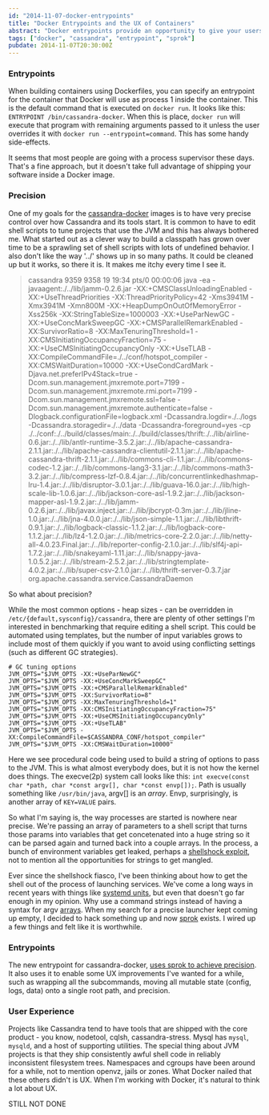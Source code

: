 ```yaml
---
id: "2014-11-07-docker-entrypoints"
title: "Docker Entrypoints and the UX of Containers"
abstract: "Docker entrypoints provide an opportunity to give your users a better UX than they would have without Docker"
tags: ["docker", "cassandra", "entrypoint", "sprok"]
pubdate: 2014-11-07T20:30:00Z
---
```


### Entrypoints

When building containers using Dockerfiles, you can specify an entrypoint for the container
that Docker will use as process 1 inside the container. This is the default command that
is executed on `docker run`. It looks like this: `ENTRYPOINT /bin/cassandra-docker`. When this is place,
`docker run` will execute that program with remaining arguments passed to it unless the user overrides
it with `docker run --entrypoint=command`. This has some handy side-effects.

It seems that most people are going with a process supervisor these days. That's a fine
approach, but it doesn't take full advantage of shipping your software inside a Docker image.

### Precision

One of my goals for the [cassandra-docker](https://github.com/tobert/cassandra-docker) images
is to have very precise control over how Cassandra and its tools start. It is common to have to edit
shell scripts to tune projects that use the JVM and this has always bothered me. What started out as a
clever way to build a classpath has grown over time to be a sprawling set of shell scripts with lots
of undefined behavior. I also don't like the way '../' shows up in so many paths. It could be cleaned up
but it works, so there it is. It makes me itchy every time I see it.

> cassandra 9359 9358 19 19:34 pts/0 00:00:06 java -ea -javaagent:./../lib/jamm-0.2.6.jar -XX:+CMSClassUnloadingEnabled -XX:+UseThreadPriorities -XX:ThreadPriorityPolicy=42 -Xms3941M -Xmx3941M -Xmn800M -XX:+HeapDumpOnOutOfMemoryError -Xss256k -XX:StringTableSize=1000003 -XX:+UseParNewGC -XX:+UseConcMarkSweepGC -XX:+CMSParallelRemarkEnabled -XX:SurvivorRatio=8 -XX:MaxTenuringThreshold=1 -XX:CMSInitiatingOccupancyFraction=75 -XX:+UseCMSInitiatingOccupancyOnly -XX:+UseTLAB -XX:CompileCommandFile=./../conf/hotspot_compiler -XX:CMSWaitDuration=10000 -XX:+UseCondCardMark -Djava.net.preferIPv4Stack=true -Dcom.sun.management.jmxremote.port=7199 -Dcom.sun.management.jmxremote.rmi.port=7199 -Dcom.sun.management.jmxremote.ssl=false -Dcom.sun.management.jmxremote.authenticate=false -Dlogback.configurationFile=logback.xml -Dcassandra.logdir=./../logs -Dcassandra.storagedir=./../data -Dcassandra-foreground=yes -cp ./../conf:./../build/classes/main:./../build/classes/thrift:./../lib/airline-0.6.jar:./../lib/antlr-runtime-3.5.2.jar:./../lib/apache-cassandra-2.1.1.jar:./../lib/apache-cassandra-clientutil-2.1.1.jar:./../lib/apache-cassandra-thrift-2.1.1.jar:./../lib/commons-cli-1.1.jar:./../lib/commons-codec-1.2.jar:./../lib/commons-lang3-3.1.jar:./../lib/commons-math3-3.2.jar:./../lib/compress-lzf-0.8.4.jar:./../lib/concurrentlinkedhashmap-lru-1.4.jar:./../lib/disruptor-3.0.1.jar:./../lib/guava-16.0.jar:./../lib/high-scale-lib-1.0.6.jar:./../lib/jackson-core-asl-1.9.2.jar:./../lib/jackson-mapper-asl-1.9.2.jar:./../lib/jamm-0.2.6.jar:./../lib/javax.inject.jar:./../lib/jbcrypt-0.3m.jar:./../lib/jline-1.0.jar:./../lib/jna-4.0.0.jar:./../lib/json-simple-1.1.jar:./../lib/libthrift-0.9.1.jar:./../lib/logback-classic-1.1.2.jar:./../lib/logback-core-1.1.2.jar:./../lib/lz4-1.2.0.jar:./../lib/metrics-core-2.2.0.jar:./../lib/netty-all-4.0.23.Final.jar:./../lib/reporter-config-2.1.0.jar:./../lib/slf4j-api-1.7.2.jar:./../lib/snakeyaml-1.11.jar:./../lib/snappy-java-1.0.5.2.jar:./../lib/stream-2.5.2.jar:./../lib/stringtemplate-4.0.2.jar:./../lib/super-csv-2.1.0.jar:./../lib/thrift-server-0.3.7.jar org.apache.cassandra.service.CassandraDaemon

So what about precision?

While the most common options - heap sizes - can be overridden in `/etc/{default,sysconfig}/cassandra`, there are plenty
of other settings I'm interested in benchmarking that require editing a shell script. This could be automated using
templates, but the number of input variables grows to include most of them quickly if you want to avoid using conflicting
settings (such as different GC strategies).

```
# GC tuning options
JVM_OPTS="$JVM_OPTS -XX:+UseParNewGC"
JVM_OPTS="$JVM_OPTS -XX:+UseConcMarkSweepGC"
JVM_OPTS="$JVM_OPTS -XX:+CMSParallelRemarkEnabled"
JVM_OPTS="$JVM_OPTS -XX:SurvivorRatio=8"
JVM_OPTS="$JVM_OPTS -XX:MaxTenuringThreshold=1"
JVM_OPTS="$JVM_OPTS -XX:CMSInitiatingOccupancyFraction=75"
JVM_OPTS="$JVM_OPTS -XX:+UseCMSInitiatingOccupancyOnly"
JVM_OPTS="$JVM_OPTS -XX:+UseTLAB"
JVM_OPTS="$JVM_OPTS -XX:CompileCommandFile=$CASSANDRA_CONF/hotspot_compiler"
JVM_OPTS="$JVM_OPTS -XX:CMSWaitDuration=10000"

```

Here we see procedural code being used to build a string of options to pass to the JVM. This is what almost everybody does, but it is not how the kernel does things. The execve(2p) system call looks like this: `int execve(const char *path, char *const argv[], char *const envp[]);`. Path is usually something like `/usr/bin/java`, argv[] is an _array_. Envp, surprisingly, is another array of `KEY=VALUE` pairs.

So what I'm saying is, the way processes are started is nowhere near precise. We're passing an array of parameters to a shell script that turns those params into variables that get concetenated into a huge string so it can be parsed again and turned back into a couple arrays. In the process, a bunch of environment variables get leaked, perhaps a [shellshock exploit](https://github.com/tobert/sh-c-shock/blob/master/test.sh), not to mention all the opportunities for strings to get mangled.

Ever since the shellshock fiasco, I've been thinking about how to get the shell out of the process of launching services. We've come a long ways in recent years with things like [systemd units](http://www.freedesktop.org/software/systemd/man/systemd.unit.html), but even that doesn't go far enough in my opinion. Why use a command strings instead of having a syntax for argv [arrays](https://github.com/toml-lang/toml#array). When my search for a precise launcher kept coming up empty, I decided to hack something up and now [sprok](https://github.com/tobert/sprok) exists. I wired up a few things and felt like it is worthwhile.

### Entrypoints

The new entrypoint for cassandra-docker, [uses sprok to achieve precision](https://github.com/tobert/cassandra-docker/blob/master/conf/sproks/cassandra.yaml). It also uses it to enable some UX improvements I've wanted for a while, such as wrapping all the subcommands, moving all mutable state (config, logs, data) onto a single root path, and precision.

### User Experience

Projects like Cassandra tend to have tools that are shipped with the core product - you know, nodetool, cqlsh, cassandra-stress. Mysql has `mysql`, `mysqld`, and a host of supporting utilities. The special thing about JVM projects is that they ship consistently awful shell code in reliably inconsistent filesystem trees. Namespaces and cgroups have been around for a while, not to mention openvz, jails or zones. What Docker nailed that these others didn't is UX. When I'm working with Docker, it's natural to think a lot about UX.

STILL NOT DONE
